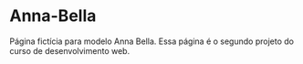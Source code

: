 # Anna-Bella
Página fictícia para modelo Anna Bella. Essa página é o segundo projeto do curso de desenvolvimento web.
